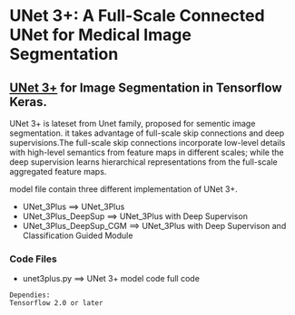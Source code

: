 # UNet 3+: A Full-Scale Connected UNet for Medical Image Segmentation


## [UNet 3+](https://arxiv.org/abs/2004.08790) for Image Segmentation in Tensorflow Keras.

UNet 3+ is lateset from Unet family, proposed for sementic image segmentation.  it takes advantage of full-scale skip connections and deep supervisions.The full-scale skip connections incorporate low-level details with high-level semantics from feature maps in different scales; while the deep supervision learns hierarchical representations from the full-scale aggregated feature maps.


model file contain three different implementation of UNet 3+. 
- UNet_3Plus              ==> UNet_3Plus
- UNet_3Plus_DeepSup      ==> UNet_3Plus with Deep Supervison
- UNet_3Plus_DeepSup_CGM  ==> UNet_3Plus with Deep Supervison and Classification Guided Module

### Code Files
* unet3plus.py ==> UNet 3+ model code full code


```
Dependies:
Tensorflow 2.0 or later
```
